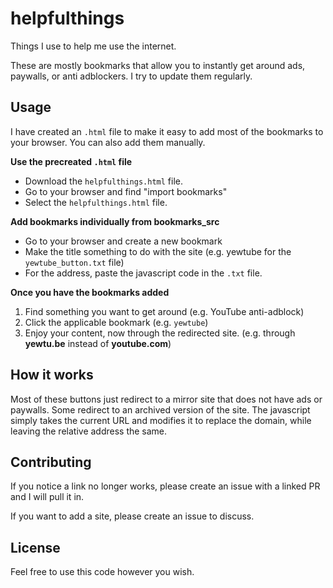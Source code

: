 # helpfulthings

Things I use to help me use the internet.

These are mostly bookmarks that allow you to instantly get around ads, paywalls, or anti adblockers. I try to update them regularly.

## Usage

I have created an `.html` file to make it easy to add most of the bookmarks to your browser. You can also add them manually.

**Use the precreated `.html` file**
- Download the `helpfulthings.html` file.
- Go to your browser and find "import bookmarks"
- Select the `helpfulthings.html` file.

**Add bookmarks individually from bookmarks_src**
- Go to your browser and create a new bookmark
- Make the title something to do with the site (e.g. yewtube for the `yewtube_button.txt` file)
- For the address, paste the javascript code in the `.txt` file.

**Once you have the bookmarks added**

1. Find something you want to get around (e.g. YouTube anti-adblock)
2. Click the applicable bookmark (e.g. `yewtube`)
3. Enjoy your content, now through the redirected site. (e.g. through __yewtu.be__ instead of __youtube.com__)

## How it works

Most of these buttons just redirect to a mirror site that does not have ads or paywalls. Some redirect to an archived version of the site. The javascript simply takes the current URL and modifies it to replace the domain, while leaving the relative address the same.

## Contributing

If you notice a link no longer works, please create an issue with a linked PR and I will pull it in.

If you want to add a site, please create an issue to discuss.

## License

Feel free to use this code however you wish.